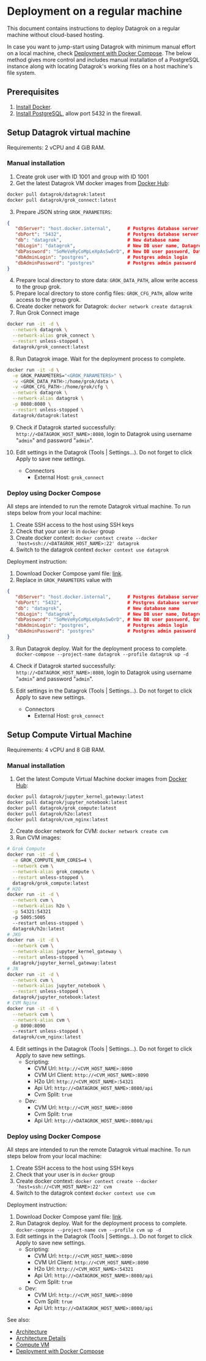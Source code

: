 <!-- TITLE: Deployment on a regular machine -->
<!-- SUBTITLE: -->

# Deployment on a regular machine

This document contains instructions to deploy Datagrok on a regular machine without cloud-based hosting.

In case you want to jump-start using Datagrok with minimum manual effort on a local machine,
check [Deployment with Docker Compose](docker-compose.md). The below method gives more control and includes manual
installation of a PostgreSQL instance along with locating Datagrok's working files on a host machine's file system.

## Prerequisites

1. [Install Docker](https://docs.docker.com/get-docker/).
2. [Install PostgreSQL](https://www.postgresql.org/download/), allow port 5432 in the firewall.

## Setup Datagrok virtual machine

Requirements: 2 vCPU and 4 GiB RAM.

### Manual installation

1. Create grok user with ID 1001 and group with ID 1001
2. Get the latest Datagrok VM docker images from [Docker Hub](https://hub.docker.com/u/datagrok):

```bash
docker pull datagrok/datagrok:latest
docker pull datagrok/grok_connect:latest
```

3. Prepare JSON string `GROK_PARAMETERS`:

```json
{
   "dbServer": "host.docker.internal",      # Postgres database server (use host.docker.internal or 172.17.0.1 to connect to localhost)
   "dbPort": "5432",                        # Postgres database server port
   "db": "datagrok",                        # New database name
   "dbLogin": "datagrok",                   # New DB user name, Datagrok will use it to connect to Postgres database
   "dbPassword": "SoMeVeRyCoMpLeXpAsSwOrD", # New DB user password, Datagrok will use it to connect to Postgres database
   "dbAdminLogin": "postgres",              # Postgres admin login
   "dbAdminPassword": "postgres"            # Postgres admin password
}
```

4. Prepare local directory to store data: `GROK_DATA_PATH`, allow write access to the group grok.
5. Prepare local directory to store config files: `GROK_CFG_PATH`, allow write access to the group grok.
6. Create docker network for Datagrok: `docker network create datagrok`
7. Run Grok Connect image

```bash
docker run -it -d \
  --network datagrok \
  --network-alias grok_connect \
  --restart unless-stopped \
  datagrok/grok_connect:latest
```

8. Run Datagrok image. Wait for the deployment process to complete.

```bash
docker run -it -d \
  -e GROK_PARAMETERS="<GROK_PARAMETERS>" \
  -v <GROK_DATA_PATH>:/home/grok/data \
  -v <GROK_CFG_PATH>:/home/grok/cfg \
  --network datagrok \
  --network-alias datagrok \
  -p 8080:8080 \
  --restart unless-stopped \
  datagrok/datagrok:latest
```

9. Check if Datagrok started successfully: `http://<DATAGROK_HOST_NAME>:8080`, login to Datagrok using username "`admin`" and
   password "`admin`".

10. Edit settings in the Datagrok (Tools | Settings...). Do not forget to click Apply to save new settings.
    * Connectors
        * External Host: `grok_connect`

### Deploy using Docker Compose

All steps are intended to run the remote Datagrok virtual machine. To run steps below from your local machine:

1. Create SSH access to the host using SSH keys
2. Check that your user is in `docker` group
3. Create docker context: `docker context create --docker 'host=ssh://<DATAGROK_HOST_NAME>:22' datagrok`
4. Switch to the datagrok context `docker context use datagrok`

Deployment instruction:

1. Download Docker Compose yaml
   file: [link](https://github.com/datagrok-ai/public/blob/master/docker/localhost.docker-compose.yaml).
2. Replace in `GROK_PARAMETERS` value with

```json
{
   "dbServer": "host.docker.internal",      # Postgres database server (use host.docker.internal or 172.17.0.1 to connect to localhost)
   "dbPort": "5432",                        # Postgres database server port
   "db": "datagrok",                        # New database name
   "dbLogin": "datagrok",                   # New DB user name, Datagrok will use it to connect to Postgres database
   "dbPassword": "SoMeVeRyCoMpLeXpAsSwOrD", # New DB user password, Datagrok will use it to connect to Postgres database
   "dbAdminLogin": "postgres",              # Postgres admin login
   "dbAdminPassword": "postgres"            # Postgres admin password
}
```

3. Run Datagrok deploy. Wait for the deployment process to complete.
   `docker-compose --project-name datagrok --profile datagrok up -d`
4. Check if Datagrok started successfully: `http://<DATAGROK_HOST_NAME>:8080`, login to Datagrok using username "`admin`" and
   password "`admin`".

5. Edit settings in the Datagrok (Tools | Settings...). Do not forget to click Apply to save new settings.
    * Connectors
        * External Host: `grok_connect`

## Setup Compute Virtual Machine

Requirements: 4 vCPU and 8 GiB RAM.

### Manual installation

1. Get the latest Compute Virtual Machine docker images from [Docker Hub](https://hub.docker.com/u/datagrok):

```bash
docker pull datagrok/jupyter_kernel_gateway:latest
docker pull datagrok/jupyter_notebook:latest
docker pull datagrok/grok_compute:latest
docker pull datagrok/h2o:latest
docker pull datagrok/cvm_nginx:latest
```

2. Create docker network for CVM: `docker network create cvm`
3. Run CVM images:

```bash
# Grok Compute
docker run -it -d \
  -e GROK_COMPUTE_NUM_CORES=4 \
  --network cvm \
  --network-alias grok_compute \
  --restart unless-stopped \
  datagrok/grok_compute:latest
# H2O
docker run -it -d \
  --network cvm \
  --network-alias h2o \
  -p 54321:54321 
  -p 5005:5005 
  --restart unless-stopped \
  datagrok/h2o:latest
# JKG
docker run -it -d \
  --network cvm \
  --network-alias jupyter_kernel_gateway \
  --restart unless-stopped \
  datagrok/jupyter_kernel_gateway:latest
# JN
docker run -it -d \
  --network cvm \
  --network-alias jupyter_notebook \
  --restart unless-stopped \
  datagrok/jupyter_notebook:latest
# CVM Nginx
docker run -it -d \
  --network cvm \
  --network-alias cvm \
  -p 8090:8090 
  --restart unless-stopped \
  datagrok/cvm_nginx:latest
```

4. Edit settings in the Datagrok (Tools | Settings...). Do not forget to click Apply to save new settings.
    * Scripting:
        * CVM Url: `http://<CVM_HOST_NAME>:8090`
        * CVM Url Client: `http://<CVM_HOST_NAME>:8090`
        * H2o Url: `http://<CVM_HOST_NAME>:54321`
        * Api Url: `http://<DATAGROK_HOST_NAME>:8080/api`
        * Cvm Split: `true`
    * Dev:
        * CVM Url: `http://<CVM_HOST_NAME>:8090`
        * Cvm Split: `true`
        * Api Url: `http://<DATAGROK_HOST_NAME>:8080/api`

### Deploy using Docker Compose

All steps are intended to run the remote Datagrok virtual machine. To run steps below from your local machine:

1. Create SSH access to the host using SSH keys
2. Check that your user is in `docker` group
3. Create docker context: `docker context create --docker 'host=ssh://<CVM_HOST_NAME>:22' cvm`
4. Switch to the datagrok context `docker context use cvm`

Deployment instruction:

1. Download Docker Compose yaml
   file: [link](https://github.com/datagrok-ai/public/blob/master/docker/localhost.docker-compose.yaml).
2. Run Datagrok deploy. Wait for the deployment process to complete.
   `docker-compose --project-name cvm --profile cvm up -d`
3. Edit settings in the Datagrok (Tools | Settings...). Do not forget to click Apply to save new settings.
   * Scripting:
      * CVM Url: `http://<CVM_HOST_NAME>:8090`
      * CVM Url Client: `http://<CVM_HOST_NAME>:8090`
      * H2o Url: `http://<CVM_HOST_NAME>:54321`
      * Api Url: `http://<DATAGROK_HOST_NAME>:8080/api`
      * Cvm Split: `true`
   * Dev:
      * CVM Url: `http://<CVM_HOST_NAME>:8090`
      * Cvm Split: `true`
      * Api Url: `http://<DATAGROK_HOST_NAME>:8080/api`

See also:

* [Architecture](architecture.md#application)
* [Architecture Details](architecture-details.md)
* [Compute VM](compute-vm.md)
* [Deployment with Docker Compose](docker-compose.md)
